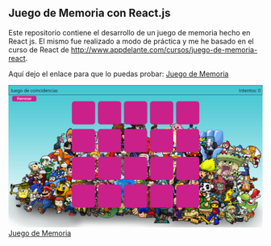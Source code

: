 ## Juego de Memoria con React.js

Este repositorio contiene el desarrollo de un juego de memoria hecho en React js.
El mismo fue realizado a modo de práctica y me he basado en el curso de React de http://www.appdelante.com/cursos/juego-de-memoria-react.

Aquí dejo el enlace para que lo puedas probar:
[Juego de Memoria](https://thelordseba.github.io/JuegoDeMemoria/)

![github-small](https://github.com/thelordseba/JuegoDeMemoria/blob/master/src/utils/JUEGO.png )
[Juego de Memoria](https://thelordseba.github.io/JuegoDeMemoria)


